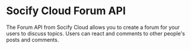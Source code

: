 # Socify Cloud Forum API

The Forum API from Socify Cloud allows you to create a forum for your users to discuss topics. Users can react and comments to other people's posts and comments. 